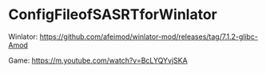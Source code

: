 # ConfigFileofSASRTforWinlator
Winlator: https://github.com/afeimod/winlator-mod/releases/tag/7.1.2-glibc-Amod

Game: https://m.youtube.com/watch?v=BcLYQYvjSKA
